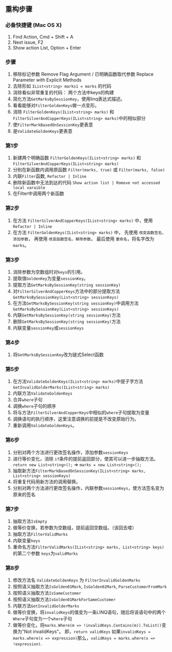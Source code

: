 ## 重构步骤

### 必备快捷键 (Mac OS X)
1. Find Action, Cmd + Shift + A
2. Next issue, F2
3. Show action List, Option + Enter


### 步骤
1. 移除标记参数 Remove Flag Argument / 已明确函数取代参数 Replace Parameter with Explicit Methods
2. 去除形如 `IList<string> marks1 = marks` 的代码
3. 消除看似非常重复的代码： 两个方法中keys的构建
4. 简化方法`GetMarksBySessionKey`，使用linq表达式描述。
5. 看看能够对`FilterGoldenKeys`做一点变形。
6. 消除 `FilterGoldenKeys(IList<string> marks)` 和 `FilterSilverAndCopperKeys(IList<string> marks)`中的相似部分
7. 使`FilterMarkBasedOnSessionKey`更表意
8. 是`ValidateGoldenKeys`更表意

### 第1步
1. 新建两个明确函数 `FilterGoldenKeys(IList<string> marks)` 和 `FilterSilverAndCopperKeys(IList<string> marks)`
2. 分别在新函数内调用原函数 `Filter(marks, true)` 或 `Filter(marks, false)`
3. 内联`Filter`函数, `Refactor | Inline`
4. 删除新函数中无法到达的代码 `Show action list | Romove not accessed local varaible`
5. 在Filter中调用两个新函数

### 第2步 
1. 在方法 `FilterSilverAndCopperKeys(IList<string> marks)` 中，使用 `Refactor | Inline`
2. 在方法 `FilterGoldenKeys(IList<string> marks)` 中，
   先使用 `改变函数签名，添加参数`，
   再使用 `改变函数签名，移除参数`，
   最后使用 `重命名`，将名字改为 `marks`。
   
### 第3步
1. 消除参数为空数组时对`keys`的引用。
2. 提取值`GoldenKey`为变量`sessionKey`。
3. 提取方法`GetMarksBySessionKey(string sessionKey)`
4. 对`FilterSilverAndCopperKeys`方法中的部分提取方法 `GetMarksBySessionKey(List<string> sessionKeys)`
5. 在方法`GetMarksBySessionKey(string sessionKey)`中调用方法`GetMarksBySessionKey(List<string> sessionKeys)`
6. 内联`GetMarksBySessionKey(string sessionKey)`方法
7. 删除`GetMarksBySessionKey(string sessionKey)`方法
8. 内联变量`sessionKey`或`sessionKeys`

### 第4步
1. 将`GetMarksBySessionKey`改为链式Select函数

### 第5步
1. 在方法`ValidateGoldenKeys(IList<string> marks)`中提子字方法`GetInvalidGolderMarks(IList<string> marks)`
2. 内联方法`ValidateGoldenKeys`
3. 合并`where`子句
4. 调换`where`子句的顺序
5. 将与方法`FilterSilverAndCopperKeys`中相似的`where`子句提取为变量
6. 调换语句的执行顺序，这里注意调换的前提是不改变原始行为。
7. 重新调用`ValidateGoldenKeys`。

### 第6步
1. 分别对两个方法进行更改签名操作，添加参数`sessionKeys`
2. 进行等价变化，消除 `if`条件的提前返回部分，使其可以进一步抽取方法。 
   `return new List<string>();` => `marks = new List<string>();`
3. 抽取新方法`FilterMarkBasedOnSessionKey(IList<string> marks, List<string> sessionKeys)`   
4. 将重复代码用新方法的调用替换。
5. 分别对两个方法进行更改签名操作，内联参数`sessionKeys`，使方法签名变为原来的签名

### 第7步
1. 抽取方法`IsEmpty`
2. 做等价变换，若参数为空数组，提前返回空数组。（该回去喽）
3. 抽取方法`FilterValidMarks`
4. 内联变量`keys`
5. 重命名方法`FilterValidMarks(IList<string> marks, List<string> keys)`的第二个参数 `keys`为`validMarks`

### 第8步
1. 修改方法名 `ValidateGoldenKeys` 为 `FilterInvalidGoldenMarks`
2. 按照语义抽取方法`IsGolden01Mark`, `IsGolden02Mark`, `ParseCustomerFromMark`
3. 按照语义抽取方法`IsSameCustomer`
4. 按照语义抽取方法`IsGolden01MarkForSameCustomer`
5. 内联方法`GetInvalidGolderMarks`
6. 做等价变换，将`invalidKeys`的值变为一条LINQ语句，随后将该语句中的两个`Where`子句变为一个`where`子句
7. 做等价变化，将`marks.Where(m => !invalidKeys.Contains(m)).ToList()`变换为"Not invalidKeys"。
    即，`return validKeys`
    如果`invalidKeys = marks.where(x => expression)`那么，`validKeys = marks.where(x => !expression)`.